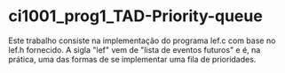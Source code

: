 # ci1001_prog1_TAD-Priority-queue
Este trabalho consiste na implementação do programa lef.c com base no lef.h fornecido. A sigla "lef" vem de "lista de eventos futuros" e é, na prática, uma das formas de se implementar uma fila de prioridades.
